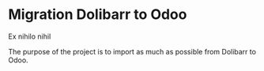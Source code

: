 # Migration Dolibarr to Odoo
Ex nihilo nihil

The purpose of the project is to import as much as possible from Dolibarr to Odoo.
